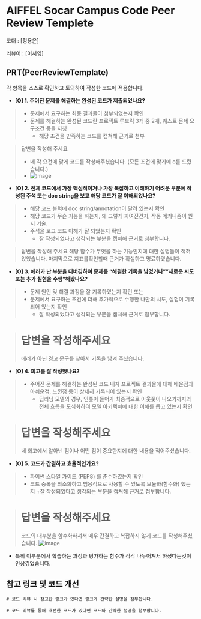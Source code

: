 # AIFFEL Socar Campus Code Peer Review Templete

코더 : [정용은]

리뷰어 : [이서영]

## PRT(PeerReviewTemplate)

각 항목을 스스로 확인하고 토의하여 작성한 코드에 적용합니다.

- **[O] 1. 주어진 문제를 해결하는 완성된 코드가 제출되었나요?**
>    * 문제에서 요구하는 최종 결과물이 첨부되었는지 확인
>    * 문제를 해결하는 완성된 코드란 프로젝트 루브릭 3개 중 2개, 퀘스트 문제 요구조건 등을 지칭
>        + 해당 조건을 만족하는 코드를 캡쳐해 근거로 첨부  

> 답변을 작성해 주세요
>    * 네 각 요건에 맞게 코드를 작성해주셨습니다. (모든 조건에 맞기에 o를 드렸습니다.) 
>    * ![image](https://github.com/lsyo99/AIFFEL_Questjye/assets/57591552/a7688fd6-6db9-4434-b953-f66c3f69f5d4)

- **[O] 2. 전체 코드에서 가장 핵심적이거나 가장 복잡하고 이해하기 어려운 부분에 작성된 주석 또는 doc string을 보고 해당 코드가 잘 이해되었나요?**

>    * 해당 코드 블럭에 doc string/annotation이 달려 있는지 확인
>    * 해당 코드가 무슨 기능을 하는지, 왜 그렇게 짜여진건지, 작동 메커니즘이 뭔지 기술.
>    * 주석을 보고 코드 이해가 잘 되었는지 확인
>        + 잘 작성되었다고 생각되는 부분을 캡쳐해 근거로 첨부합니다.  

> 답변을 작성해 주세요
> 해당 함수가 무엇을 하는 기능인지에 대한 설명들이 적혀있었습니다. 마지막으로 지표를확인할때 근거가 확실하고 명료하였습니다.

- **[O] 3. 에러가 난 부분을 디버깅하여 문제를 “해결한 기록을 남겼거나””새로운 시도 또는 추가 실험을 수행”해봤나요?**

>    * 문제 원인 및 해결 과정을 잘 기록하였는지 확인 또는
>    * 문제에서 요구하는 조건에 더해 추가적으로 수행한 나만의 시도, 실험이 기록되어 있는지 확인
>        + 잘 작성되었다고 생각되는 부분을 캡쳐해 근거로 첨부합니다.

> # 답변을 작성해주세요
> 에러가 아닌 경고 문구를 찾아서 기록을 남겨 주셨습니다.

- **[O] 4. 회고를 잘 작성했나요?**

>    * 주어진 문제를 해결하는 완성된 코드 내지 프로젝트 결과물에 대해 배운점과 아쉬운점, 느낀점 등이 상세히 기록되어 있는지 확인
>        + 딥러닝 모델의 경우, 인풋이 들어가 최종적으로 아웃풋이 나오기까지의 전체 흐름을 도식화하여 모델 아키텍쳐에 대한 이해를 돕고 있는지 확인

> # 답변을 작성해주세요
>  네 회고에서 알아낸 점이나 어떤 점이 중요한지에 대한 내용을 적어주셨습니다.

- **[O] 5. 코드가 간결하고 효율적인가요?**

>    * 파이썬 스타일 가이드 (PEP8) 를 준수하였는지 확인
>    * 코드 중복을 최소화하고 범용적으로 사용할 수 있도록 모듈화(함수화) 했는지
>        +잘 작성되었다고 생각되는 부분을 캡쳐해 근거로 첨부합니다.

> # 답변을 작성해주세요
> 코드의 대부분을 함수화하셔서 매우 간결하고 복잡하지 않게 코드를 작성해주셨습니다.
![image](https://github.com/lsyo99/AIFFEL_Questjye/assets/57591552/0c9ac128-9c30-446e-9788-2bcf923950ba)
* 특히 이부분에서 학습하는 과정과 평가하는 함수가 각각 나누어져서 하셨다는것이 인상깊었습니다. 
## 참고 링크 및 코드 개선

```
# 코드 리뷰 시 참고한 링크가 있다면 링크와 간략한 설명을 첨부합니다.

# 코드 리뷰를 통해 개선한 코드가 있다면 코드와 간략한 설명을 첨부합니다.
```
